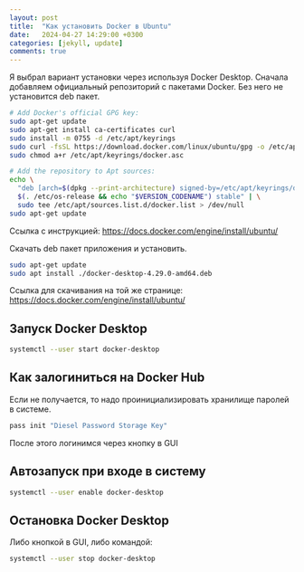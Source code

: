 ```yaml
---
layout: post
title:  "Как установить Docker в Ubuntu"
date:   2024-04-27 14:29:00 +0300
categories: [jekyll, update]
comments: true
---
```


Я выбрал вариант установки через используя Docker Desktop.
Сначала добавляем официальный репозиторий с пакетами Docker. 
Без него не установится deb пакет.

```bash
# Add Docker's official GPG key:
sudo apt-get update
sudo apt-get install ca-certificates curl
sudo install -m 0755 -d /etc/apt/keyrings
sudo curl -fsSL https://download.docker.com/linux/ubuntu/gpg -o /etc/apt/keyrings/docker.asc
sudo chmod a+r /etc/apt/keyrings/docker.asc

# Add the repository to Apt sources:
echo \
  "deb [arch=$(dpkg --print-architecture) signed-by=/etc/apt/keyrings/docker.asc] https://download.docker.com/linux/ubuntu \
  $(. /etc/os-release && echo "$VERSION_CODENAME") stable" | \
  sudo tee /etc/apt/sources.list.d/docker.list > /dev/null
sudo apt-get update
```

Ссылка с инструкцией:
https://docs.docker.com/engine/install/ubuntu/

Скачать deb пакет приложения и установить.
```bash
sudo apt-get update
sudo apt install ./docker-desktop-4.29.0-amd64.deb
```
Ссылка для скачивания на той же странице:
https://docs.docker.com/engine/install/ubuntu/

## Запуск Docker Desktop
```bash
systemctl --user start docker-desktop
```

## Как залогиниться на Docker Hub
Если не получается, то надо проинициализировать хранилище паролей в системе.
```bash
pass init "Diesel Password Storage Key"
```

После этого логинимся через кнопку в GUI

## Автозапуск при входе в систему
```bash
systemctl --user enable docker-desktop
```

## Остановка Docker Desktop
Либо кнопкой в GUI, либо командой:
```bash
systemctl --user stop docker-desktop
```